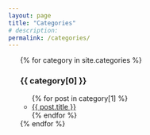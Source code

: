 ```yaml
---
layout: page
title: "Categories"
# description:
permalink: /categories/
---
```



<ul class="listing">
	{% for category in site.categories %}
	<h3>{{ category[0] }}</h3>
	<ul>
		{% for post in category[1] %}
			<li><a href="{{ post.url }}">{{ post.title }}</a></li>
		{% endfor %}
	</ul>
	{% endfor %}
</ul>